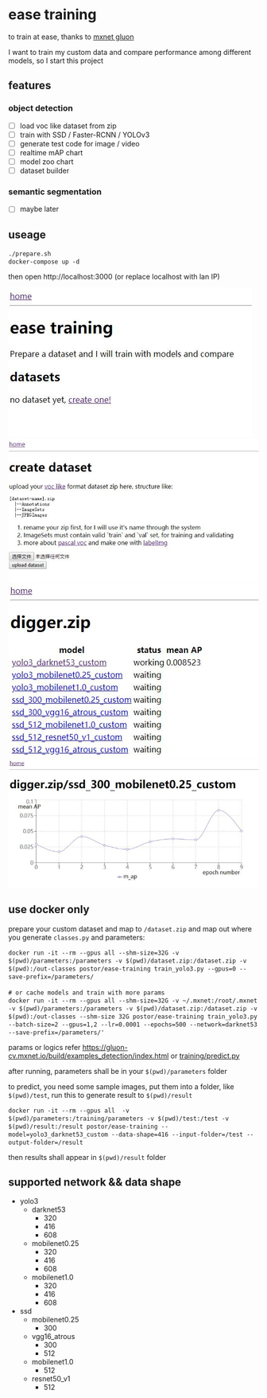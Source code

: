 # ease training

to train at ease, thanks to [mxnet gluon](https://gluon-cv.mxnet.io/index.html)

I want to train my custom data and compare performance among different models, so I start this project

## features

### object detection

- [ ] load voc like dataset from zip
- [ ] train with SSD / Faster-RCNN / YOLOv3
- [ ] generate test code for image / video
- [ ] realtime mAP chart
- [ ] model zoo chart
- [ ] dataset builder

### semantic segmentation

- [ ] maybe later

## useage

```
./prepare.sh
docker-compose up -d
```

then open http://localhost:3000 (or replace localhost with lan IP)

![home](./screenshots/home.jpg)
![create dataset](./screenshots/create-dataset.jpg)
![training](./screenshots/training.jpg)
![epoch chart](./screenshots/epoch-chart.jpg)

## use docker only

prepare your custom dataset and map to `/dataset.zip` and map out where you generate `classes.py` and parameters:

```
docker run -it --rm --gpus all --shm-size=32G -v $(pwd)/parameters:/parameters -v $(pwd)/dataset.zip:/dataset.zip -v $(pwd):/out-classes postor/ease-training train_yolo3.py --gpus=0 --save-prefix=/parameters/

# or cache models and train with more params
docker run -it --rm --gpus all --shm-size=32G -v ~/.mxnet:/root/.mxnet -v $(pwd)/parameters:/parameters -v $(pwd)/dataset.zip:/dataset.zip -v $(pwd):/out-classes --shm-size 32G postor/ease-training train_yolo3.py --batch-size=2 --gpus=1,2 --lr=0.0001 --epochs=500 --network=darknet53 --save-prefix=/parameters/'
```

params or logics refer https://gluon-cv.mxnet.io/build/examples_detection/index.html or [training/predict.py](./training/predict.py)

after running, parameters shall be in your `$(pwd)/parameters` folder

to predict, you need some sample images, put them into a folder, like `$(pwd)/test`, run this to generate result to `$(pwd)/result`

```
docker run -it --rm --gpus all  -v $(pwd)/parameters:/training/parameters -v $(pwd)/test:/test -v $(pwd)/result:/result postor/ease-training --model=yolo3_darknet53_custom --data-shape=416 --input-folder=/test --output-folder=/result
```

then results shall appear in `$(pwd)/result` folder

## supported network && data shape

* yolo3
    * darknet53
        * 320
        * 416
        * 608
    * mobilenet0.25
        * 320
        * 416
        * 608
    * mobilenet1.0
        * 320
        * 416
        * 608
* ssd
    * mobilenet0.25
        * 300
    * vgg16_atrous
        * 300
        * 512
    * mobilenet1.0
        * 512
    * resnet50_v1
        * 512